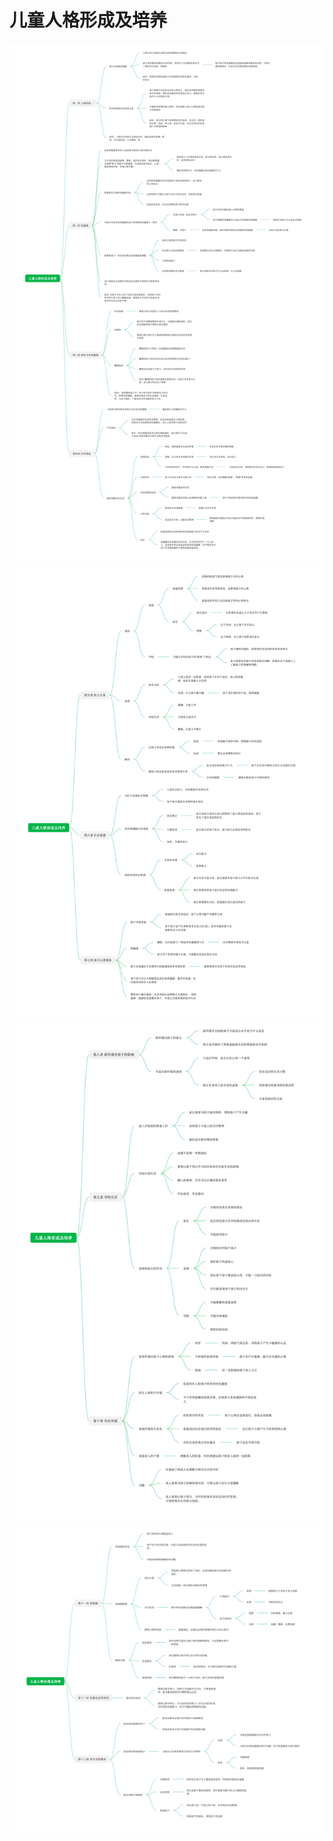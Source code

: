 # 儿童人格形成及培养

![1.png](../pic/book/children/1.png)
![2.png](../pic/book/children/2.png)
![3.png](../pic/book/children/3.png)
![4.png](../pic/book/children/4.png)